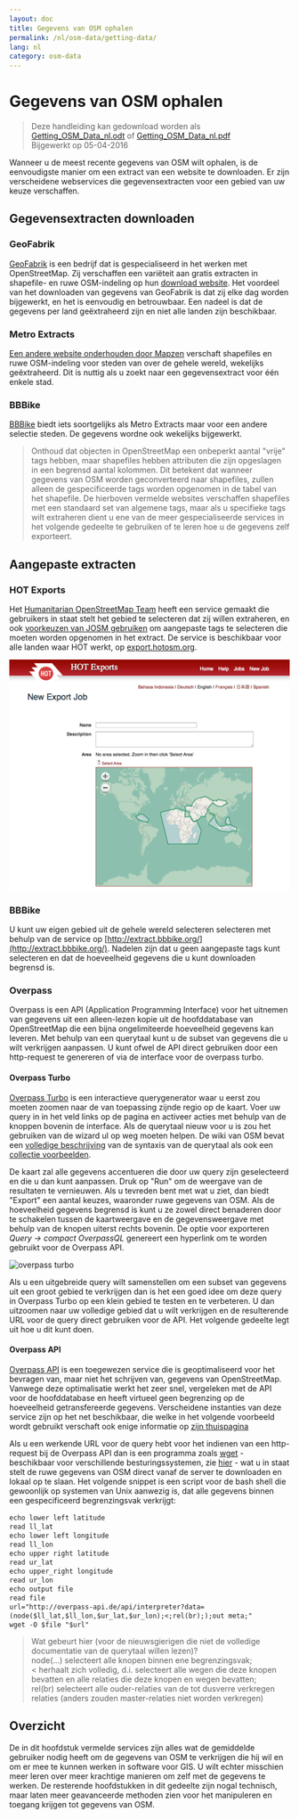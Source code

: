 ```yaml
---
layout: doc
title: Gegevens van OSM ophalen
permalink: /nl/osm-data/getting-data/
lang: nl
category: osm-data
---
```


Gegevens van OSM ophalen
=================  

> Deze handleiding kan gedownload worden als [Getting_OSM_Data_nl.odt](/files/Getting_OSM_Data_nl.odt) of [Getting_OSM_Data_nl.pdf](/files/Getting_OSM_Data_nl.pdf)  
> Bijgewerkt op 05-04-2016

Wanneer u de meest recente gegevens van OSM wilt ophalen, is de eenvoudigste manier om een extract van een website te downloaden. Er zijn verscheidene webservices die gegevensextracten voor een gebied van uw keuze verschaffen.  

Gegevensextracten downloaden 
--------------------------

### GeoFabrik

[GeoFabrik](http://geofabrik.de) is een bedrijf dat is gespecialiseerd in het werken met OpenStreetMap. Zij verschaffen een variëteit aan gratis extracten in shapefile- en ruwe OSM-indeling op hun [download website](http://download.geofabrik.de). Het voordeel van het downloaden van gegevens van GeoFabrik is dat zij elke dag worden bijgewerkt, en het is eenvoudig en betrouwbaar. Een nadeel is dat de gegevens per land geëxtraheerd zijn en niet alle landen zijn beschikbaar.  

### Metro Extracts

[Een andere website onderhouden door Mapzen](https://mapzen.com/data/metro-extracts/) verschaft shapefiles en ruwe OSM-indeling voor steden van over de gehele wereld, wekelijks geëxtraheerd. Dit is nuttig als u zoekt naar een gegevensextract voor één enkele stad.  

### BBBike  

[BBBike](http://download.bbbike.org/osm/bbbike/) biedt iets soortgelijks als Metro Extracts maar voor een andere selectie steden. De gegevens wordne ook wekelijks bijgewerkt.

>Onthoud dat objecten in OpenStreetMap een onbeperkt aantal "vrije" tags hebben,
>maar shapefiles hebben attributen die zijn opgeslagen in een begrensd aantal kolommen. Dit betekent
>dat wanneer gegevens van OSM worden geconverteerd naar shapefiles, zullen alleen de gespecificeerde tags worden
>opgenomen in de tabel van het shapefile. De hierboven vermelde websites verschaffen shapefiles
>met een standaard set van algemene tags, maar als u specifieke tags wilt extraheren
>dient u ene van de meer gespecialiseerde services in het volgende gedeelte te gebruiken
>of te leren hoe  u de gegevens zelf exporteert.

Aangepaste extracten
-------------------

### HOT Exports  

Het [Humanitarian OpenStreetMap Team](http://hotosm.org) heeft een service gemaakt die gebruikers in staat stelt het gebied te selecteren dat zij willen extraheren, en ook [voorkeuzen van JOSM gebruiken](/en/josm/josm-presets/)
om aangepaste tags te selecteren die moeten worden opgenomen in het extract. De service is beschikbaar voor alle landen waar HOT werkt, op [export.hotosm.org](http://export.hotosm.org).

![hot exports][]

### BBBike  

U kunt uw eigen gebied uit de gehele wereld selecteren selecteren met behulp van de service op [http://extract.bbbike.org/](http://extract.bbbike.org/). Nadelen zijn dat u geen aangepaste tags kunt selecteren en dat de hoeveelheid gegevens die u kunt downloaden begrensd is.  

### Overpass

Overpass is een API (Application Programming Interface) voor het uitnemen van gegevens uit een alleen-lezen kopie uit de hoofddatabase van OpenStreetMap die een bijna ongelimiteerde hoeveelheid gegevens kan leveren. Met behulp van een querytaal kunt u de subset van gegevens die u wilt verkrijgen aanpassen. U kunt ofwel de API direct gebruiken door een http-request te genereren of via de interface voor de overpass turbo.

#### Overpass Turbo

[Overpass Turbo](http://overpass-turbo.eu/) is een interactieve querygenerator waar u eerst zou moeten zoomen naar de van toepassing zijnde regio op de kaart. Voer uw query in in het veld links op de pagina en activeer acties met behulp van de knoppen bovenin de interface. Als de querytaal nieuw voor u is zou het gebruiken van de wizard ul op weg moeten helpen. De wiki van OSM bevat een [volledige beschrijving](http://wiki.openstreetmap.org/wiki/Overpass_API/Overpass_QL) van de syntaxis van de querytaal als ook een [collectie voorbeelden](http://wiki.openstreetmap.org/wiki/Overpass_API/Overpass_API_by_Example).

De kaart zal alle gegevens accentueren die door uw query zijn geselecteerd en die u dan kunt aanpassen. Druk op "Run" om de weergave van de resultaten te vernieuwen. Als u tevreden bent met wat u ziet, dan biedt "Export" een aantal keuzes, waaronder ruwe gegevens van OSM. Als de hoeveelheid gegevens begrensd is kunt u ze zowel direct benaderen door te schakelen tussen de kaartweergave en de gegevensweergave met behulp van de knopen uiterst rechts bovenin. De optie voor exporteren *Query -> compact OverpassQL* genereert een hyperlink om te worden gebruikt voor de Overpass API.

![overpass turbo][]

Als u een uitgebreide query wilt samenstellen om een subset van gegevens uit een groot gebied te verkrijgen dan is het een goed idee om deze query in Overpass Turbo op een klein gebied te testen en te verbeteren. U dan uitzoomen naar uw volledige gebied dat u wilt verkrijgen en de resulterende URL voor de query direct gebruiken voor de API. Het volgende gedeelte legt uit hoe u dit kunt doen.

#### Overpass API

[Overpass API](http://wiki.openstreetmap.org/wiki/Overpass_API) is een toegewezen service die is geoptimaliseerd voor het bevragen van, maar niet het schrijven van, gegevens van OpenStreetMap. Vanwege deze optimalisatie werkt het zeer snel, vergeleken met de API voor de hoofddatabase en heeft virtueel geen begrenzing op de hoeveelheid getransfereerde gegevens. Verscheidene instanties van deze service zijn op het net beschikbaar, die welke in het volgende voorbeeld wordt gebruikt verschaft ook enige informatie op [zijn thuispagina](http://overpass-api.de/)

Als u een werkende URL voor de query hebt voor het indienen van een http-request bij de Overpass API dan is een programma zoals [wget](https://www.gnu.org/software/wget/) - beschikbaar voor verschillende besturingssystemen, zie [hier](http://wget.addictivecode.org/FrequentlyAskedQuestions?action=show&redirect=Faq#download) - wat u in staat stelt de ruwe gegevens van OSM direct vanaf de server te downloaden en lokaal op te slaan. Het volgende snippet is een script voor de bash shell die gewoonlijk op systemen van Unix aanwezig is, dat alle gegevens binnen een gespecificeerd begrenzingsvak verkrijgt:

```
echo lower left latitude
read ll_lat
echo lower left longitude
read ll_lon
echo upper right latitude
read ur_lat
echo upper_right longitude
read ur_lon
echo output file
read file
url="http://overpass-api.de/api/interpreter?data=(node($ll_lat,$ll_lon,$ur_lat,$ur_lon);<;rel(br););out meta;"
wget -O $file "$url"
```
>Wat gebeurt hier (voor de nieuwsgierigen die niet de volledige documentatie van de querytaal willen lezen)?  
>node(...) selecteert alle knopen binnen ene begrenzingsvak;  
>< herhaalt zich volledig, d.i. selecteert alle wegen die deze knopen bevatten en alle relaties die deze knopen en wegen bevatten;  
>rel(br) selecteert alle ouder-relaties van de tot dusverre verkregen relaties (anders zouden master-relaties niet worden verkregen)
>



Overzicht
-------  

De in dit hoofdstuk vermelde services zijn alles wat de gemiddelde gebruiker nodig heeft om de gegevens van OSM te verkrijgen die hij wil en om er mee te  kunnen werken in software voor GIS. U wilt echter misschien meer leren over meer krachtige manieren om zelf met de gegevens te werken. De resterende hoofdstukken in dit gedeelte zijn nogal technisch, maar laten meer geavanceerde methoden zien voor het manipuleren en toegang krijgen tot gegevens van OSM.  


[hot exports]: /images/osm-data/hot-exports.png
[overpass turbo]: /images/osm-data/overpass_turbo.png